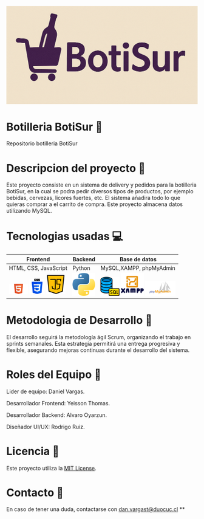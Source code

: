 ![image alt](https://github.com/Danvargast/BotiSur/blob/467bd0e9c12c8d3cec57d038fc8fdad774d8159c/Avances/Semana8/logo%20botisur.png)

# Botilleria BotiSur :beer:
Repositorio botilleria BotiSur

# Descripcion del proyecto :speech_balloon:
Este proyecto consiste en un sistema de delivery y pedidos para la botilleria BotiSur, en la cual se podra pedir diversos tipos de productos, por ejemplo bebidas, cervezas, licores fuertes, etc. El sistema añadira todo lo que quieras comprar a el carrito de compra. Este proyecto almacena datos utilizando MySQL.

# Tecnologias usadas :computer:
  |      Frontend       |      Backend    |    Base de datos       |
  |---------------------|-----------------|------------------------|
  |HTML, CSS, JavaScript|      Python     |MySQL,XAMPP, phpMyAdmin |
  |<img src="https://github.com/Danvargast/BotiSur/blob/7d915fe797034d3fb5e7c271d6ce60cd392837e9/Avances/semana%2011/HTML-5-Badge-Logo.png" width="50"> <img src="https://github.com/Danvargast/BotiSur/blob/5c2abb5d19d6814bc22e4b7a21eeb310302b2a02/Avances/semana%2011/css-3.png" width="40">  <img src="https://github.com/Danvargast/BotiSur/blob/f508270d0c881bac2d65b0ecb6c0b8c265af262c/Avances/semana%2011/java-script.png" width="50"> |   <img src="https://github.com/Danvargast/BotiSur/blob/5e618d2e6cafb2497882093cf8748ff91a5a8b5d/Avances/semana%2011/python.png" width="60"> |  <img src="https://github.com/Danvargast/BotiSur/blob/c898f174a45ab4ecfddac53f318a8200f8d8e253/Avances/semana%2011/database.png" width="50">  <img src="https://github.com/Danvargast/BotiSur/blob/7d485d3d0d4af9efb0854bc2f753b7773c1b9a66/Avances/semana%2011/xampp.png" width="60">  <img src="https://github.com/Danvargast/BotiSur/blob/7d485d3d0d4af9efb0854bc2f753b7773c1b9a66/Avances/semana%2011/phpmyadmin_logo_icon_168906.png" width="80">

# Metodologia de Desarrollo :calendar: 
El desarrollo seguirá la metodología ágil Scrum, organizando el trabajo en sprints semanales. Esta estrategia permitirá una entrega progresiva y flexible, asegurando mejoras continuas durante el desarrollo del sistema.

# Roles del Equipo :busts_in_silhouette:
Lider de equipo: Daniel Vargas.

Desarrollador Frontend: Yeisson Thomas.

Desarrollador Backend: Alvaro Oyarzun.

Diseñador UI/UX: Rodrigo Ruiz.

# Licencia :page_facing_up:
Este proyecto utiliza la [MIT License](https://opensource.org/licenses/MIT).

# Contacto :email:
En caso de tener una duda, contactarse con dan.vargast@duocuc.cl **
